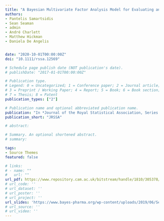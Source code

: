 ```yaml
---
title: "A Bayesian Multivariate Factor Analysis Model for Evaluating an Intervention by Using Observational Time Series Data on Multiple Outcomes"
authors:
- Pantelis Samartsidis
- Sean Seaman
- admin
- André Charlett
- Matthew Hickman
- Daniela De Angelis


date: "2020-10-01T00:00:00Z"
doi: "10.1111/rssa.12569"

# Schedule page publish date (NOT publication's date).
# publishDate: "2017-01-01T00:00:00Z"

# Publication type.
# Legend: 0 = Uncategorized; 1 = Conference paper; 2 = Journal article;
# 3 = Preprint / Working Paper; 4 = Report; 5 = Book; 6 = Book section;
# 7 = Thesis; 8 = Patent
publication_types: ["2"]

# Publication name and optional abbreviated publication name.
publication: "In *Journal of the Royal Statistical Association, Series A*"
publication_short: "JRSSA"

# abstract: 

# Summary. An optional shortened abstract.
# summary: 

tags:
- Source Themes
featured: false

# links:
# - name: ""
#   url: ""
url_pdf: https://www.repository.cam.ac.uk/bitstream/handle/1810/305378/rssa.12569.pdf?sequence=3&isAllowed=y
# url_code: ''
# url_dataset: ''
# url_poster: ''
# url_project: ''
url_slides: 'https://www.bayes-pharma.org/wp-content/uploads/2019/06/Session-1-3-Pantelis-Samartsidi.pdf'
# url_source: ''
# url_video: ''
---
```






